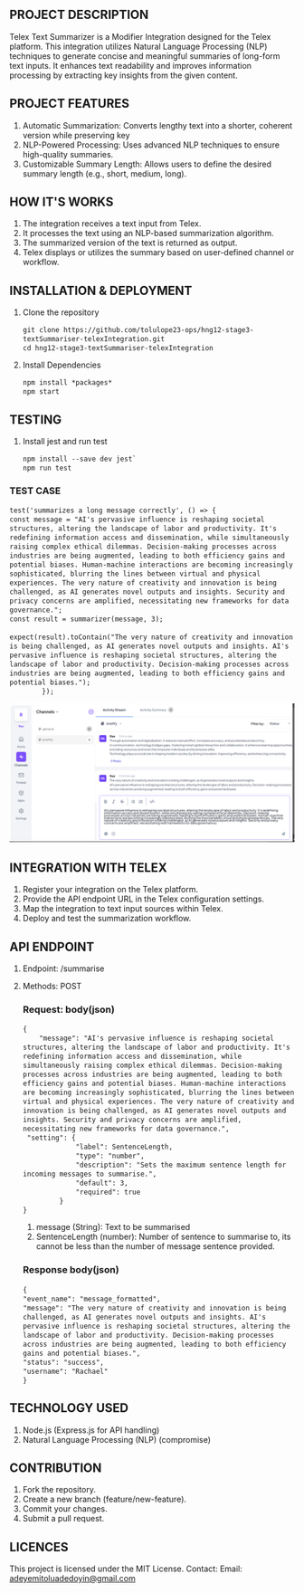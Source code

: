 ## PROJECT DESCRIPTION
Telex Text Summarizer is a Modifier Integration designed for the Telex platform. This integration utilizes Natural Language Processing (NLP) techniques to generate concise and meaningful summaries of long-form text inputs. It enhances text readability and improves information processing by extracting key insights from the given content.

 ## PROJECT FEATURES
 1. Automatic Summarization: Converts lengthy text into a shorter, coherent version while preserving key
 2. NLP-Powered Processing: Uses advanced NLP techniques to ensure high-quality summaries.
 3. Customizable Summary Length: Allows users to define the desired summary length (e.g., short, medium, long).

## HOW IT'S WORKS
1. The integration receives a text input from Telex.
2. It processes the text using an NLP-based summarization algorithm.
3. The summarized version of the text is returned as output.
4. Telex displays or utilizes the summary based on user-defined channel or workflow.

## INSTALLATION & DEPLOYMENT
1. Clone the repository
   ```
   git clone https://github.com/tolulope23-ops/hng12-stage3-textSummariser-telexIntegration.git
   cd hng12-stage3-textSummariser-telexIntegration
2. Install Dependencies
   ```
   npm install *packages*
   npm start

## TESTING 
1. Install jest and run test
   ```
   npm install --save dev jest`
   npm run test
   ```
   
 ### TEST CASE
```
test('summarizes a long message correctly', () => {
const message = "AI's pervasive influence is reshaping societal structures, altering the landscape of labor and productivity. It's redefining information access and dissemination, while simultaneously raising complex ethical dilemmas. Decision-making processes across industries are being augmented, leading to both efficiency gains and potential biases. Human-machine interactions are becoming increasingly sophisticated, blurring the lines between virtual and physical experiences. The very nature of creativity and innovation is being challenged, as AI generates novel outputs and insights. Security and privacy concerns are amplified, necessitating new frameworks for data governance.";
const result = summarizer(message, 3);

expect(result).toContain("The very nature of creativity and innovation is being challenged, as AI generates novel outputs and insights. AI's pervasive influence is reshaping societal structures, altering the landscape of labor and productivity. Decision-making processes across industries are being augmented, leading to both efficiency gains and potential biases.");
        });
```
![image alt](https://github.com/tolulope23-ops/hng12-stage3-textSummariser-telexIntegration/blob/f69c4e980323b230c8389d002b5ec2f405d31aaa/telexScreenshot.png)

## INTEGRATION WITH TELEX
1. Register your integration on the Telex platform.
2. Provide the API endpoint URL in the Telex configuration settings.
3. Map the integration to text input sources within Telex.
4. Deploy and test the summarization workflow.

## API ENDPOINT
1. Endpoint: /summarise
2. Methods: POST
     ### Request: body(json)
   ```
   {
       "message": "AI's pervasive influence is reshaping societal structures, altering the landscape of labor and productivity. It's redefining information access and dissemination, while simultaneously raising complex ethical dilemmas. Decision-making processes across industries are being augmented, leading to both efficiency gains and potential biases. Human-machine interactions are becoming increasingly sophisticated, blurring the lines between virtual and physical experiences. The very nature of creativity and innovation is being challenged, as AI generates novel outputs and insights. Security and privacy concerns are amplified, necessitating new frameworks for data governance.",
    "setting": {
                "label": SentenceLength,
                "type": "number",
                "description": "Sets the maximum sentence length for incoming messages to summarise.",
                "default": 3,
                "required": true
            }
   }
   ```
   1. message (String): Text to be summarised
   2. SentenceLength (number): Number of sentence to summarise to, its cannot be less than the number of message sentence provided.
   
    ### Response body(json)
   ```
   {
   "event_name": "message_formatted",
   "message": "The very nature of creativity and innovation is being challenged, as AI generates novel outputs and insights. AI's pervasive influence is reshaping societal structures, altering the landscape of labor and productivity. Decision-making processes across industries are being augmented, leading to both efficiency gains and potential biases.",
   "status": "success",
   "username": "Rachael"
   }
   ```
## TECHNOLOGY USED
1. Node.js (Express.js for API handling)
2. Natural Language Processing (NLP) (compromise)

## CONTRIBUTION
1. Fork the repository.
2. Create a new branch (feature/new-feature).
3. Commit your changes.
4. Submit a pull request.

## LICENCES
This project is licensed under the MIT License. Contact: Email: adeyemitoluadedoyin@gmail.com
   
